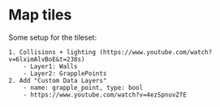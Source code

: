 #  Map tiles

Some setup for the tileset:
	
	1. Collisions + lighting (https://www.youtube.com/watch?v=6lximAlvBoE&t=238s)
		- Layer1: Walls
		- Layer2: GrapplePoints
	2. Add "Custom Data Layers"
		- name: grapple_point, type: bool
		- https://www.youtube.com/watch?v=4ezSpnuvZfE
	
